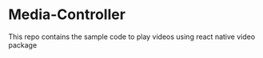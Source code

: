 # Media-Controller
This repo contains the sample code to play videos using react native video package
